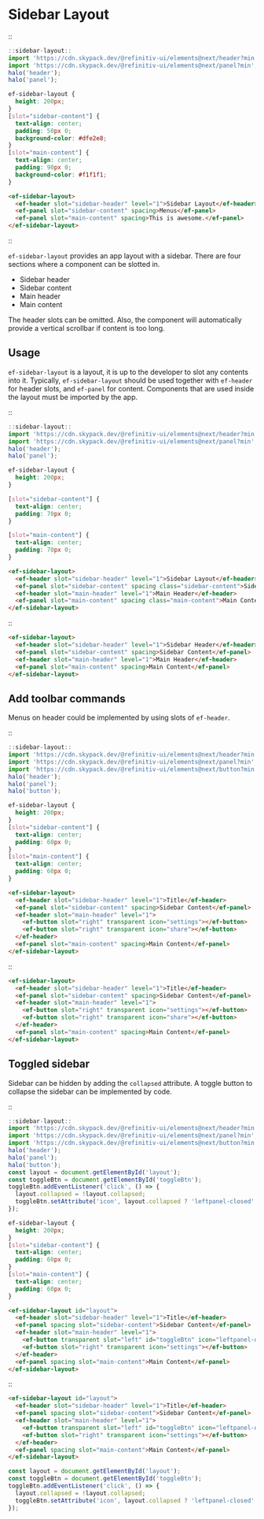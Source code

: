 <!--
type: page
title: Sidebar Layout
location: ./elements/sidebar-layout
layout: default
-->

# Sidebar Layout
::
```javascript
::sidebar-layout::
import 'https://cdn.skypack.dev/@refinitiv-ui/elements@next/header?min';
import 'https://cdn.skypack.dev/@refinitiv-ui/elements@next/panel?min';
halo('header');
halo('panel');
```
```css
ef-sidebar-layout {
  height: 200px;
}
[slot="sidebar-content"] {
  text-align: center;
  padding: 50px 0;
  background-color: #dfe2e8;
}
[slot="main-content"] {
  text-align: center;
  padding: 90px 0;
  background-color: #f1f1f1;
}
```
```html
<ef-sidebar-layout>
  <ef-header slot="sidebar-header" level="1">Sidebar Layout</ef-header>
  <ef-panel slot="sidebar-content" spacing>Menus</ef-panel>
  <ef-panel slot="main-content" spacing>This is awesome.</ef-panel>
</ef-sidebar-layout>
```
::

`ef-sidebar-layout` provides an app layout with a sidebar. There are four sections where a component can be slotted in.

* Sidebar header
* Sidebar content
* Main header
* Main content

The header slots can be omitted. Also, the component will automatically provide a vertical scrollbar if content is too long.

## Usage
`ef-sidebar-layout` is a layout, it is up to the developer to slot any contents into it. Typically, `ef-sidebar-layout` should be used together with `ef-header` for header slots, and `ef-panel` for content. Components that are used inside the layout must be imported by the app.

::
```javascript
::sidebar-layout::
import 'https://cdn.skypack.dev/@refinitiv-ui/elements@next/header?min';
import 'https://cdn.skypack.dev/@refinitiv-ui/elements@next/panel?min';
halo('header');
halo('panel');
```
```css
ef-sidebar-layout {
  height: 200px;
}

[slot="sidebar-content"] {
  text-align: center;
  padding: 70px 0;
}

[slot="main-content"] {
  text-align: center;
  padding: 70px 0;
}
```
```html
<ef-sidebar-layout>
  <ef-header slot="sidebar-header" level="1">Sidebar Layout</ef-header>
  <ef-panel slot="sidebar-content" spacing class="sidebar-content">Sidebar Content</ef-panel>
  <ef-header slot="main-header" level="1">Main Header</ef-header>
  <ef-panel slot="main-content" spacing class="main-content">Main Content</ef-panel>
</ef-sidebar-layout>
```
::

```html
<ef-sidebar-layout>
  <ef-header slot="sidebar-header" level="1">Sidebar Header</ef-header>
  <ef-panel slot="sidebar-content" spacing>Sidebar Content</ef-panel>
  <ef-header slot="main-header" level="1">Main Header</ef-header>
  <ef-panel slot="main-content" spacing>Main Content</ef-panel>
</ef-sidebar-layout>
```

## Add toolbar commands
Menus on header could be implemented by using slots of `ef-header`.

::
```javascript
::sidebar-layout::
import 'https://cdn.skypack.dev/@refinitiv-ui/elements@next/header?min';
import 'https://cdn.skypack.dev/@refinitiv-ui/elements@next/panel?min';
import 'https://cdn.skypack.dev/@refinitiv-ui/elements@next/button?min';
halo('header');
halo('panel');
halo('button');
```
```css
ef-sidebar-layout {
  height: 200px;
}
[slot="sidebar-content"] {
  text-align: center;
  padding: 60px 0;
}
[slot="main-content"] {
  text-align: center;
  padding: 60px 0;
}
```
```html
<ef-sidebar-layout>
  <ef-header slot="sidebar-header" level="1">Title</ef-header>
  <ef-panel slot="sidebar-content" spacing>Sidebar Content</ef-panel>
  <ef-header slot="main-header" level="1">
    <ef-button slot="right" transparent icon="settings"></ef-button>
    <ef-button slot="right" transparent icon="share"></ef-button>
  </ef-header>
  <ef-panel slot="main-content" spacing>Main Content</ef-panel>
</ef-sidebar-layout>
```
::

```html
<ef-sidebar-layout>
  <ef-header slot="sidebar-header" level="1">Title</ef-header>
  <ef-panel slot="sidebar-content" spacing>Sidebar Content</ef-panel>
  <ef-header slot="main-header" level="1">
    <ef-button slot="right" transparent icon="settings"></ef-button>
    <ef-button slot="right" transparent icon="share"></ef-button>
  </ef-header>
  <ef-panel slot="main-content" spacing>Main Content</ef-panel>
</ef-sidebar-layout>
```

## Toggled sidebar
Sidebar can be hidden by adding the `collapsed` attribute. A toggle button to collapse the sidebar can be implemented by code.

::
```javascript
::sidebar-layout::
import 'https://cdn.skypack.dev/@refinitiv-ui/elements@next/header?min';
import 'https://cdn.skypack.dev/@refinitiv-ui/elements@next/panel?min';
import 'https://cdn.skypack.dev/@refinitiv-ui/elements@next/button?min';
halo('header');
halo('panel');
halo('button');
const layout = document.getElementById('layout');
const toggleBtn = document.getElementById('toggleBtn');
toggleBtn.addEventListener('click', () => {
  layout.collapsed = !layout.collapsed;
  toggleBtn.setAttribute('icon', layout.collapsed ? 'leftpanel-closed' : 'leftpanel-open');
});
```
```css
ef-sidebar-layout {
  height: 200px;
}
[slot="sidebar-content"] {
  text-align: center;
  padding: 60px 0;
}
[slot="main-content"] {
  text-align: center;
  padding: 60px 0;
}
```
```html
<ef-sidebar-layout id="layout">
  <ef-header slot="sidebar-header" level="1">Title</ef-header>
  <ef-panel spacing slot="sidebar-content">Sidebar Content</ef-panel>
  <ef-header slot="main-header" level="1">
    <ef-button transparent slot="left" id="toggleBtn" icon="leftpanel-open"></ef-button>
    <ef-button slot="right" transparent icon="settings"></ef-button>
  </ef-header>
  <ef-panel spacing slot="main-content">Main Content</ef-panel>
</ef-sidebar-layout>
```
::

```html
<ef-sidebar-layout id="layout">
  <ef-header slot="sidebar-header" level="1">Title</ef-header>
  <ef-panel spacing slot="sidebar-content">Sidebar Content</ef-panel>
  <ef-header slot="main-header" level="1">
    <ef-button transparent slot="left" id="toggleBtn" icon="leftpanel-open"></ef-button>
    <ef-button slot="right" transparent icon="settings"></ef-button>
  </ef-header>
  <ef-panel spacing slot="main-content">Main Content</ef-panel>
</ef-sidebar-layout>
```
```javascript
const layout = document.getElementById('layout');
const toggleBtn = document.getElementById('toggleBtn');
toggleBtn.addEventListener('click', () => {
  layout.collapsed = !layout.collapsed;
  toggleBtn.setAttribute('icon', layout.collapsed ? 'leftpanel-closed' : 'leftpanel-open');
});
```
